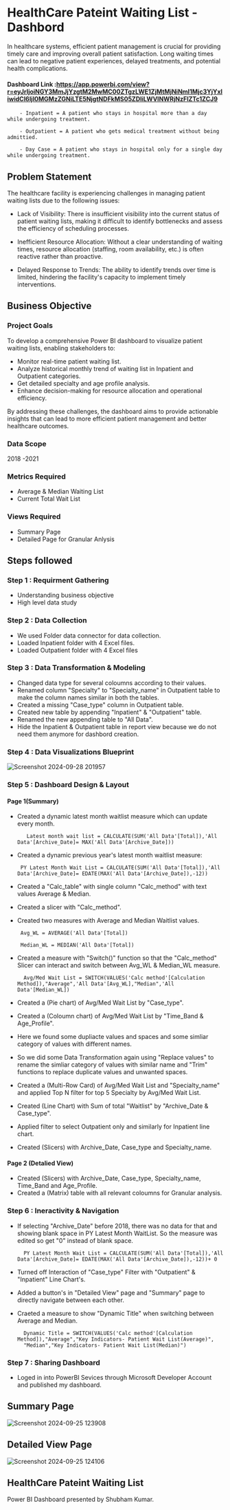 


# HealthCare Pateint Waiting List - Dashbord

In healthcare systems, efficient patient management is crucial for providing timely care and improving overall patient satisfaction. Long waiting times can lead to negative patient experiences, delayed treatments, and potential health complications.
#### Dashboard Link :https://app.powerbi.com/view?r=eyJrIjoiNGY3MmJjYzgtM2MwMC00ZTgzLWE1ZjMtMjNiNmI1Mjc3YjYxIiwidCI6IjI0MGMzZGNiLTE5NjgtNDFkMS05ZDliLWVlNWRjNzFlZTc1ZCJ9

        - Inpatient = A patient who stays in hospital more than a day while undergoing treatment.

        - Outpatient = A patient who gets medical treatment without being admittied.

        - Day Case = A patient who stays in hospital only for a single day while undergoing treatment.


## Problem Statement 
The healthcare facility is experiencing challenges in managing patient waiting lists due to the following issues:

* Lack of Visibility: There is insufficient visibility into the current status of patient waiting lists, making it difficult to identify bottlenecks and assess the efficiency of scheduling processes.

* Inefficient Resource Allocation: Without a clear understanding of waiting times, resource allocation (staffing, room availability, etc.) is often reactive rather than proactive.

* Delayed Response to Trends: The ability to identify trends over time is limited, hindering the facility's capacity to implement timely interventions.

## Business Objective
### Project Goals
 To develop a comprehensive Power BI dashboard to visualize patient waiting lists, enabling stakeholders to:

* Monitor real-time patient waiting list.
* Analyze historical monthly trend of waiting list in Inpatient and Outpatient categories.
* Get detailed specialty and age profile analysis.
* Enhance decision-making for resource allocation and operational efficiency.

By addressing these challenges, the dashboard aims to provide actionable insights that can lead to more efficient patient management and better healthcare outcomes.

### Data Scope
 2018 -2021

### Metrics Required
* Average & Median Waiting List
* Current Total Wait List

### Views Required

* Summary Page
* Detailed Page for Granular Anlysis


## Steps followed 

###  Step 1 : Requirment Gathering 
- Understanding business objective
- High level data study
### Step 2 : Data Collection
- We used Folder data connector for data collection.
- Loaded Inpatient folder with 4 Excel files.
- Loaded Outpatient folder with 4 Excel files
### Step 3 : Data Transformation & Modeling
- Changed data type for several coloumns according to their values.
- Renamed column "Specialty" to "Specialty_name" in Outpatient table to make the column names similar in both the tables.
- Created a missing "Case_type" column in Outpatient table.
- Created new table by appending "Inpatient" & "Outpatient" table.
- Renamed the new appending table to "All Data".
- Hide the Inpatient & Outpatient table in report view because we do not need them anymore for dashbord creation.

### Step 4 : Data Visualizations Blueprint
![Screenshot 2024-09-28 201957](https://github.com/user-attachments/assets/0e5a73f7-2a04-4a2b-98d2-725920f3fef8)

### Step 5 : Dashboard Design & Layout
#### Page 1(Summary)
- Created a dynamic latest month waitlist measure which can update every month.
        
         Latest month wait list = CALCULATE(SUM('All Data'[Total]),'All Data'[Archive_Date]= MAX('All Data'[Archive_Date]))

 - Created a dynamic previous year's latest month waitlist measure:
 
        PY Latest Month Wait List = CALCULATE(SUM('All Data'[Total]),'All Data'[Archive_Date]= EDATE(MAX('All Data'[Archive_Date]),-12)) 

 - Created a "Calc_table" with single column "Calc_method" with text values Average & Median.
 - Created a slicer with "Calc_method".
 - Created two measures with Average and Median Waitlist values.

        Avg_WL = AVERAGE('All Data'[Total])

        Median_WL = MEDIAN('All Data'[Total])

- Created a measure with "Switch()" function so that the "Calc_method" Slicer can interact and switch between Avg_WL & Median_WL measure.

        Avg/Med Wait List = SWITCH(VALUES('Calc method'[Calculation Method]),"Average",'All Data'[Avg_WL],"Median",'All Data'[Median_WL])

- Created a (Pie chart) of Avg/Med Wait List by "Case_type".
- Created a (Coloumn chart) of Avg/Med Wait List by "Time_Band & Age_Profile".
- Here we found some dupliacte values and spaces and some simliar category of values with different names. 
- So we did some Data Transformation again using "Replace values" to rename the simliar category of values with similar name and "Trim" functions to replace duplicate values and unwanted spaces.
- Created a (Multi-Row Card) of Avg/Med Wait List and "Specialty_name" and applied Top N filter for top 5 Specialty by Avg/Med Wait List.
- Created (Line Chart) with Sum of total "Waitlist" by "Archive_Date & Case_type".
- Applied filter to select Outpatient only and similarly for Inpatient line chart.
- Created (Slicers) with Archive_Date, Case_type and Specialty_name.

#### Page 2 (Detalied View)

- Created (Slicers) with Archive_Date, Case_type, Specialty_name, Time_Band and Age_Profile.
- Created a (Matrix) table with all relevant coloumns for Granular analysis.

### Step 6 : Ineractivity & Navigation
- If selecting "Archive_Date" before 2018, there was no data for that and showing blank space in PY Latest Month WaitList. So the measure was edited so get "0" instead of blank space.

        PY Latest Month Wait List = CALCULATE(SUM('All Data'[Total]),'All Data'[Archive_Date]= EDATE(MAX('All Data'[Archive_Date]),-12))+ 0

- Turned off Interaction of "Case_type" Filter with "Outpatient" & "Inpatient" Line Chart's.
- Added a button's in "Detailed View" page and "Summary" page to directly navigate between each other.
- Craeted a measure to show "Dynamic Title" when switching between Average and Median.

        Dynamic Title = SWITCH(VALUES('Calc method'[Calculation Method]),"Average","Key Indicators- Patient Wait List(Average)",
        "Median","Key Indicators- Patient Wait List(Median)")

### Step 7 : Sharing Dashboard
- Loged in into PowerBI Sevices through Microsoft Developer Account and published my dashboard.

## Summary Page
![Screenshot 2024-09-25 123908](https://github.com/user-attachments/assets/3faf9950-14b6-4cd6-9140-470fada3ac74)

## Detailed View Page
![Screenshot 2024-09-25 124106](https://github.com/user-attachments/assets/763a94d5-6c58-45ff-bd65-d90a50d3ee27)

## HealthCare Pateint Waiting List
Power BI Dashboard presented by Shubham Kumar.

